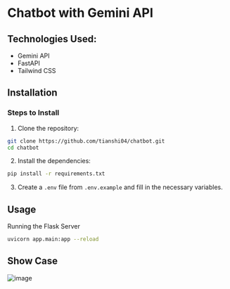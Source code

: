 # Chatbot with Gemini API


## Technologies Used:

- Gemini API
- FastAPI
- Tailwind CSS

## Installation
### Steps to Install
1. Clone the repository:
```bash
git clone https://github.com/tianshi04/chatbot.git
cd chatbot

```
2. Install the dependencies:
```bash
pip install -r requirements.txt

```
3. Create a `.env` file from `.env.example` and fill in the necessary variables.
## Usage
Running the Flask Server
```bash
uvicorn app.main:app --reload

```

## Show Case
![image](https://github.com/user-attachments/assets/86566788-7f77-4c68-8eac-d43f66049b84)

